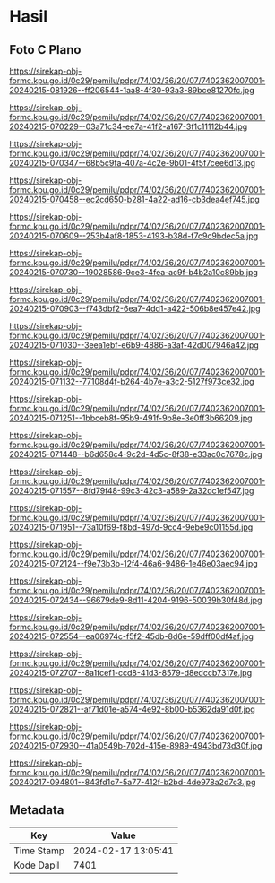 # Hasil

## Foto C Plano

https://sirekap-obj-formc.kpu.go.id/0c29/pemilu/pdpr/74/02/36/20/07/7402362007001-20240215-081926--ff206544-1aa8-4f30-93a3-89bce81270fc.jpg

https://sirekap-obj-formc.kpu.go.id/0c29/pemilu/pdpr/74/02/36/20/07/7402362007001-20240215-070229--03a71c34-ee7a-41f2-a167-3f1c11112b44.jpg

https://sirekap-obj-formc.kpu.go.id/0c29/pemilu/pdpr/74/02/36/20/07/7402362007001-20240215-070347--68b5c9fa-407a-4c2e-9b01-4f5f7cee6d13.jpg

https://sirekap-obj-formc.kpu.go.id/0c29/pemilu/pdpr/74/02/36/20/07/7402362007001-20240215-070458--ec2cd650-b281-4a22-ad16-cb3dea4ef745.jpg

https://sirekap-obj-formc.kpu.go.id/0c29/pemilu/pdpr/74/02/36/20/07/7402362007001-20240215-070609--253b4af8-1853-4193-b38d-f7c9c9bdec5a.jpg

https://sirekap-obj-formc.kpu.go.id/0c29/pemilu/pdpr/74/02/36/20/07/7402362007001-20240215-070730--19028586-9ce3-4fea-ac9f-b4b2a10c89bb.jpg

https://sirekap-obj-formc.kpu.go.id/0c29/pemilu/pdpr/74/02/36/20/07/7402362007001-20240215-070903--f743dbf2-6ea7-4dd1-a422-506b8e457e42.jpg

https://sirekap-obj-formc.kpu.go.id/0c29/pemilu/pdpr/74/02/36/20/07/7402362007001-20240215-071030--3eea1ebf-e6b9-4886-a3af-42d007946a42.jpg

https://sirekap-obj-formc.kpu.go.id/0c29/pemilu/pdpr/74/02/36/20/07/7402362007001-20240215-071132--77108d4f-b264-4b7e-a3c2-5127f973ce32.jpg

https://sirekap-obj-formc.kpu.go.id/0c29/pemilu/pdpr/74/02/36/20/07/7402362007001-20240215-071251--1bbceb8f-95b9-491f-9b8e-3e0ff3b66209.jpg

https://sirekap-obj-formc.kpu.go.id/0c29/pemilu/pdpr/74/02/36/20/07/7402362007001-20240215-071448--b6d658c4-9c2d-4d5c-8f38-e33ac0c7678c.jpg

https://sirekap-obj-formc.kpu.go.id/0c29/pemilu/pdpr/74/02/36/20/07/7402362007001-20240215-071557--8fd79f48-99c3-42c3-a589-2a32dc1ef547.jpg

https://sirekap-obj-formc.kpu.go.id/0c29/pemilu/pdpr/74/02/36/20/07/7402362007001-20240215-071951--73a10f69-f8bd-497d-9cc4-9ebe9c01155d.jpg

https://sirekap-obj-formc.kpu.go.id/0c29/pemilu/pdpr/74/02/36/20/07/7402362007001-20240215-072124--f9e73b3b-12f4-46a6-9486-1e46e03aec94.jpg

https://sirekap-obj-formc.kpu.go.id/0c29/pemilu/pdpr/74/02/36/20/07/7402362007001-20240215-072434--96679de9-8d11-4204-9196-50039b30f48d.jpg

https://sirekap-obj-formc.kpu.go.id/0c29/pemilu/pdpr/74/02/36/20/07/7402362007001-20240215-072554--ea06974c-f5f2-45db-8d6e-59dff00df4af.jpg

https://sirekap-obj-formc.kpu.go.id/0c29/pemilu/pdpr/74/02/36/20/07/7402362007001-20240215-072707--8a1fcef1-ccd8-41d3-8579-d8edccb7317e.jpg

https://sirekap-obj-formc.kpu.go.id/0c29/pemilu/pdpr/74/02/36/20/07/7402362007001-20240215-072821--af71d01e-a574-4e92-8b00-b5362da91d0f.jpg

https://sirekap-obj-formc.kpu.go.id/0c29/pemilu/pdpr/74/02/36/20/07/7402362007001-20240215-072930--41a0549b-702d-415e-8989-4943bd73d30f.jpg

https://sirekap-obj-formc.kpu.go.id/0c29/pemilu/pdpr/74/02/36/20/07/7402362007001-20240217-094801--843fd1c7-5a77-412f-b2bd-4de978a2d7c3.jpg


## Metadata

| Key        | Value               |
| ---------- | ------------------- |
| Time Stamp | 2024-02-17 13:05:41 |
| Kode Dapil | 7401                |



